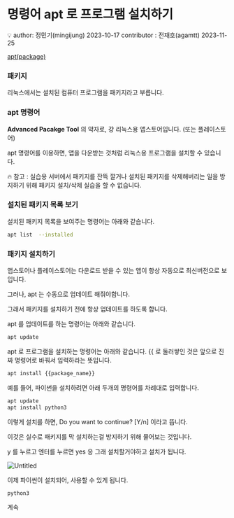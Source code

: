 # 명령어 apt 로 프로그램 설치하기

<aside>
💡 author: 정민기(mingijung) 2023-10-17
contributor : 전재호(agamtt) 2023-11-25

[apt(package)](https://www.notion.so/apt-package-cf78464362fb44438007117544907c02?pvs=21)

</aside>

### 패키지

리눅스에서는 설치된 컴퓨터 프로그램을 패키지라고 부릅니다.

### apt 명령어

**Advanced Pacakge Tool** 의 약자로, 걍 리눅스용 앱스토어입니다. (또는 플레이스토어)

apt 명령어를 이용하면, 앱을 다운받는 것처럼 리눅스용 프로그램을 설치할 수 있습니다.

<aside>
🔥 참고 : 실습용 서버에서 패키지를 잔뜩 깔거나 설치된 패키지를 삭제해버리는 일을 방지하기 위해 패키지 설치/삭제 실습을 할 수 없습니다.

</aside>

### 설치된 패키지 목록 보기

설치된 패키지 목록을 보여주는 명령어는 아래와 같습니다.

```bash
apt list  --installed
```

### 패키지 설치하기

앱스토어나 플레이스토어는 다운로드 받을 수 있는 앱이 항상 자동으로 최신버전으로 보입니다.

그러나, apt 는 수동으로 업데이트 해줘야합니다.

그래서 패키지를 설치하기 전에 항상 업데이트를 하도록 합니다.

apt 를 업데이트를 하는 명령어는 아래와 같습니다.

```bash
apt update
```

apt 로 프로그램을 설치하는 명령어는 아래와 같습니다. {{ 로 둘러쌓인 것은 앞으로 진짜 명령어로 바꿔서 입력하라는 뜻입니다.

```bash
apt install {{package_name}}
```

예를 들어, 파이썬을 설치하려면 아래 두개의 명령어를 차례대로 입력합니다.

```bash
apt update
apt install python3
```

이렇게 설치를 하면, Do you want to continue? [Y/n] 이라고 뜹니다.

이것은 실수로 패키지를 막 설치하는걸 방지하기 위해 물어보는 것입니다.

y 를 누르고 엔터를 누르면 yes 응 그래 설치할거야하고 설치가 됩니다.

![Untitled](Untitled%2060.png)

이제 파이썬이 설치되어, 사용할 수 있게 됩니다.

```bash
python3
```

계속